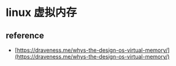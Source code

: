 # linux 虚拟内存



## reference

* [https://draveness.me/whys-the-design-os-virtual-memory/](https://draveness.me/whys-the-design-os-virtual-memory/)



